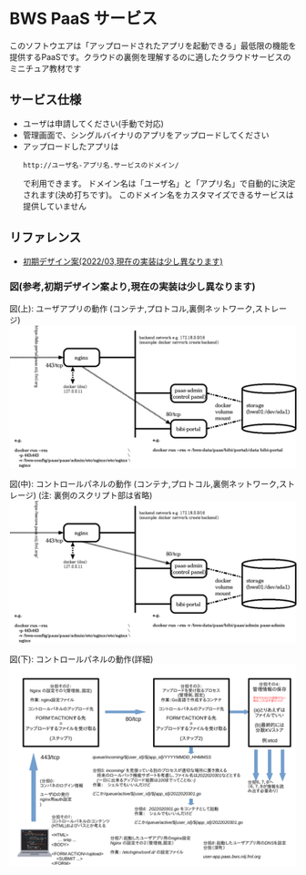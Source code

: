 # BWS PaaS サービス

このソフトウエアは「アップロードされたアプリを起動できる」最低限の機能を提供するPaaSです。クラウドの裏側を理解するのに適したクラウドサービスのミニチュア教材です


## サービス仕様

- ユーザは申請してください(手動で対応)
- 管理画面で、シングルバイナリのアプリをアップロードしてください
- アップロードしたアプリは
  ```
  http://ユーザ名-アプリ名.サービスのドメイン/
  ```
  で利用できます。
  ドメイン名は「ユーザ名」と「アプリ名」で自動的に決定されます(決め打ちです)。
  このドメイン名をカスタマイズできるサービスは提供していません


## リファレンス

- [初期デザイン案(2022/03,現在の実装は少し異なります)](doc/design/README.md)


### 図(参考,初期デザイン案より,現在の実装は少し異なります)

図(上): ユーザアプリの動作
(コンテナ,プロトコル,裏側ネットワーク,ストレージ)
<img src=doc/design/images/bws-paas-userapp.png       width=640px>

図(中): コントロールパネルの動作
(コンテナ,プロトコル,裏側ネットワーク,ストレージ)
(注: 裏側のスクリプト部は省略)
<img src=doc/design/images/bws-paas-control-panel.png width=640px>

図(下): コントロールパネルの動作(詳細)
<img src=doc/design/images/bws-paas_wholesight.png    width=640px>
